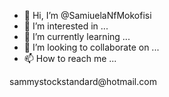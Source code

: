 - 👋 Hi, I’m @SamiuelaNfMokofisi
- 👀 I’m interested in ...
- 🌱 I’m currently learning ...
- 💞️ I’m looking to collaborate on ...
- 📫 How to reach me ...

<!---
SamiuelaNfMokofisi/SamiuelaNfMokofisi is a ✨ special ✨ repository because its `README.md` (this file) appears on your GitHub profile.
You can click the Preview link to take a look at your changes.
--->sammystockstandard@hotmail.com
